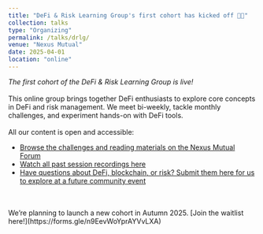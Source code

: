 ```yaml
---
title: "DeFi & Risk Learning Group's first cohort has kicked off 👩‍💻"
collection: talks
type: "Organizing"
permalink: /talks/drlg/
venue: "Nexus Mutual"
date: 2025-04-01
location: "online"
---
```


*The first cohort of the DeFi & Risk Learning Group is live!*
<br>
<br>
This online group brings together DeFi enthusiasts to explore core concepts in DeFi and risk management. We meet bi-weekly, tackle monthly challenges, and experiment hands-on with DeFi tools.
<br>
<br>
All our content is open and accessible:
<br>
- [Browse the challenges and reading materials on the Nexus Mutual Forum](https://forum.nexusmutual.io/c/community/defi-risk-learning-group/48)
- [Watch all past session recordings here](https://forum.nexusmutual.io/t/drlg-1-recordings/1755)
- [Have questions about DeFi, blockchain, or risk? Submit them here for us to explore at a future community event](https://forum.nexusmutual.io/t/drlg-1-0-introduction-required-readings-defi-ama-questions/1721/13)
<br>
<br>
We’re planning to launch a new cohort in Autumn 2025. [Join the waitlist here!](https://forms.gle/n9EevWoYprAYVvLXA)
